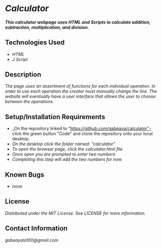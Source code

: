 # _Calculator_
#### _This calculator webpage uses HTML and Scripts to calculate addition, subtraction, multiplication, and division._
## Technologies Used
* _HTML_
* _J Script_
## Description
_The page uses an assortment of functions for each individual operation. In order to use each operation the creator must manually change the line. The website will eventually have a user interface that allows the user to choose between the operations._
## Setup/Installation Requirements
* _On the repository linked to "https://github.com/gabeaya/calculator"- click the green button "Code" and clone the repository onto your local desktop.
* _On the desktop click the folder named: "calculator"_
* _To open the browser page, click the calculator.html file_
* _Once open you are prompted to enter two numbers_
* _Completing this step will add the two numbers for now._
## Known Bugs
* _none_
## License
_Distributed under the MIT License. See LICENSE for more information._
## Contact Information
_gabeayala100@gmail.com_
